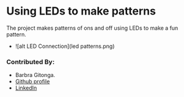 # Using LEDs to make patterns
The project makes patterns of ons and off using LEDs to make a fun pattern.
- ![alt LED Connection](led patterns.png)

 ### Contributed By:
 - Barbra Gitonga.
 - [Github profile](https://github.com/BarbraGitonga)
 - [LinkedIn](https://www.linkedin.com/in/barbra-gitonga/)